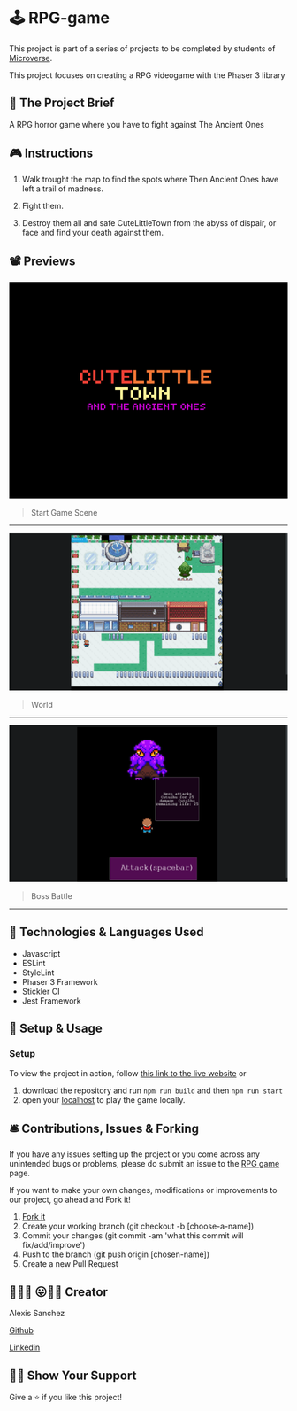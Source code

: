 # 🕹️ RPG-game

This project is part of a series of projects to be completed by students of [Microverse](https://www.microverse.org/).

This project focuses on creating a RPG videogame with the Phaser 3 library

## 🧮 The Project Brief

A RPG horror game where you have to fight against The Ancient Ones

## 🎮 Instructions 

1. Walk trought the map to find the spots where Then Ancient Ones have left a trail of madness.

2. Fight them.

3. Destroy them all and safe CuteLittleTown from the abyss of dispair, or face and find your death against them.

## 📽️ Previews

<p align="center>

<a href="assets/game-logo.png"><img src="assets/game-logo.png" alt="Mobile" width="auto" height="auto"></a>

> Start Game Scene

********

<p align="center>

<a href="assets/world.png"><img src="assets/world.png" alt="Laptop" width="800" height="auto"></a>

> World

********

<p align="center>

<a href="assets/bossBattle.png"><img src="assets/bossBattle.png" alt="Tablet" width="auto" height="auto"></a>

> Boss Battle


*********

## 🧬 Technologies & Languages Used

- Javascript
- ESLint
- StyleLint
- Phaser 3 Framework
- Stickler CI
- Jest Framework

## 🔰 Setup & Usage

### Setup
To view the project in action, follow [this link to the live website](https://psiale.github.io/rpg-game/
) or 
1. download the repository and run ``` npm run build ``` and then ``` npm run start  ```
2. open your [localhost](localhost:8080) to play the game locally.

## 🛎️ Contributions, Issues & Forking

If you have any issues setting up the project or you come across any unintended bugs or problems, please do submit an issue to the [RPG game](https://github.com/Psiale/rpg-game/issues) page.

If you want to make your own changes, modifications or improvements to our project, go ahead and Fork it!
1. [Fork it](https://github.com/Psiale/rpg-game/fork)
2. Create your working branch (git checkout -b [choose-a-name])
3. Commit your changes (git commit -am 'what this commit will fix/add/improve')
4. Push to the branch (git push origin [chosen-name])
5. Create a new Pull Request

## 🤟🏽😄 😛🤙🏾  Creator

Alexis Sanchez

[Github](https://github.com/Psiale)

[Linkedin](https://www.linkedin.com/in/alexis-sanchez-dev/)


## 🙌🏾 Show Your Support

Give a ⭐️ if you like this project!